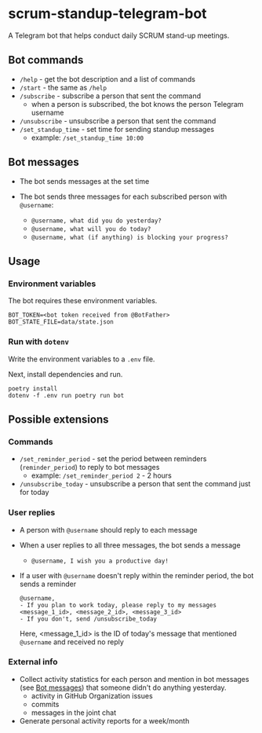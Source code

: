 # scrum-standup-telegram-bot

A Telegram bot that helps conduct daily SCRUM stand-up meetings.

## Bot commands

- `/help` - get the bot description and a list of commands
- `/start` - the same as `/help`
- `/subscribe` - subscribe a person that sent the command
  - when a person is subscribed, the bot knows the person Telegram username
- `/unsubscribe` - unsubscribe a person that sent the command
- `/set_standup_time` - set time for sending standup messages
  - example: `/set_standup_time 10:00`

## Bot messages

- The bot sends messages at the set time
- The bot sends three messages for each subscribed person with `@username`:

  - `@username, what did you do yesterday?`
  - `@username, what will you do today?`
  - `@username, what (if anything) is blocking your progress?`

## Usage

### Environment variables

The bot requires these environment variables.

```console
BOT_TOKEN=<bot token received from @BotFather>
BOT_STATE_FILE=data/state.json
```

### Run with `dotenv`

Write the environment variables to a `.env` file.

Next, install dependencies and run.

```console
poetry install
dotenv -f .env run poetry run bot
```

## Possible extensions

### Commands

- `/set_reminder_period` - set the period between reminders (`reminder_period`) to reply to bot messages
  - example: `/set_reminder_period 2` - 2 hours
- `/unsubscribe_today` - unsubscribe a person that sent the command just for today

### User replies

- A person with `@username` should reply to each message
- When a user replies to all three messages, the bot sends a message
  - `@username, I wish you a productive day!`
- If a user with `@username` doesn't reply within the reminder period, the bot sends a reminder

    ```text
    @username,
    - If you plan to work today, please reply to my messages <message_1_id>, <message_2_id>, <message_3_id>
    - If you don't, send /unsubscribe_today
    ```

    Here, <message_1_id> is the ID of today's message that mentioned `@username` and received no reply

### External info

- Collect activity statistics for each person and mention in bot messages (see [Bot messages](#bot-messages)) that someone didn't do anything yesterday.
  - activity in GitHub Organization issues
  - commits
  - messages in the joint chat
- Generate personal activity reports for a week/month
